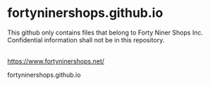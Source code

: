 # fortyninershops.github.io

This github only contains files that belong to Forty Niner Shops Inc. <br/>
Confidential information shall not be in this repository. <br/> <br/>

https://www.fortyninershops.net/

fortyninershops.github.io
